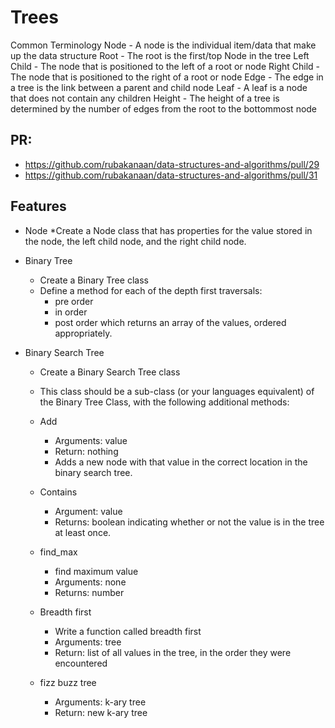 # Trees

Common Terminology Node - A node is the individual item/data that make up the data structure Root - The root is the first/top Node in the tree Left Child - The node that is positioned to the left of a root or node Right Child - The node that is positioned to the right of a root or node Edge - The edge in a tree is the link between a parent and child node Leaf - A leaf is a node that does not contain any children Height - The height of a tree is determined by the number of edges from the root to the bottommost node
## PR:
* https://github.com/rubakanaan/data-structures-and-algorithms/pull/29
* https://github.com/rubakanaan/data-structures-and-algorithms/pull/31

## Features

* Node
  *Create a Node class that has properties for the value stored in the node, the left child node, and the right child node.
* Binary Tree
  * Create a Binary Tree class
  * Define a method for each of the depth first traversals:
    * pre order
    * in order
    * post order which returns an array of the values, ordered appropriately.

* Binary Search Tree
  * Create a Binary Search Tree class
  * This class should be a sub-class (or your languages equivalent) of the Binary Tree Class, with the following additional methods:
  * Add
    * Arguments: value
    * Return: nothing
    * Adds a new node with that value in the correct location in the binary search tree.
  * Contains
    * Argument: value
    * Returns: boolean indicating whether or not the value is in the tree at least once.

  * find_max
    * find maximum value
    * Arguments: none
    * Returns: number

  * Breadth first
    * Write a function called breadth first
    * Arguments: tree
    * Return: list of all values in the tree, in the order they were encountered

  * fizz buzz tree
    * Arguments: k-ary tree
    * Return: new k-ary tree
